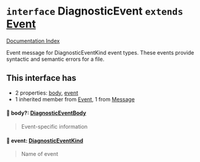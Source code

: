 # `interface` DiagnosticEvent `extends` [Event](../interface.Event/README.md)

[Documentation Index](../README.md)

Event message for DiagnosticEventKind event types.
These events provide syntactic and semantic errors for a file.

## This interface has

- 2 properties:
[body](#-body-diagnosticeventbody),
[event](#-event-diagnosticeventkind)
- 1 inherited member from [Event](../interface.Event/README.md), 1 from [Message](../interface.Message/README.md)


#### 📄 body?: [DiagnosticEventBody](../interface.DiagnosticEventBody/README.md)

> Event-specific information



#### 📄 event: [DiagnosticEventKind](../type.DiagnosticEventKind/README.md)

> Name of event




